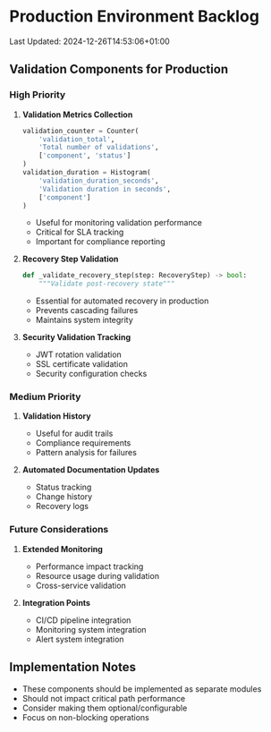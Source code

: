 # Production Environment Backlog
Last Updated: 2024-12-26T14:53:06+01:00

## Validation Components for Production

### High Priority
1. **Validation Metrics Collection**
   ```python
   validation_counter = Counter(
       'validation_total',
       'Total number of validations',
       ['component', 'status']
   )
   validation_duration = Histogram(
       'validation_duration_seconds',
       'Validation duration in seconds',
       ['component']
   )
   ```
   - Useful for monitoring validation performance
   - Critical for SLA tracking
   - Important for compliance reporting

2. **Recovery Step Validation**
   ```python
   def _validate_recovery_step(step: RecoveryStep) -> bool:
       """Validate post-recovery state"""
   ```
   - Essential for automated recovery in production
   - Prevents cascading failures
   - Maintains system integrity

3. **Security Validation Tracking**
   - JWT rotation validation
   - SSL certificate validation
   - Security configuration checks

### Medium Priority
1. **Validation History**
   - Useful for audit trails
   - Compliance requirements
   - Pattern analysis for failures

2. **Automated Documentation Updates**
   - Status tracking
   - Change history
   - Recovery logs

### Future Considerations
1. **Extended Monitoring**
   - Performance impact tracking
   - Resource usage during validation
   - Cross-service validation

2. **Integration Points**
   - CI/CD pipeline integration
   - Monitoring system integration
   - Alert system integration

## Implementation Notes
- These components should be implemented as separate modules
- Should not impact critical path performance
- Consider making them optional/configurable
- Focus on non-blocking operations
